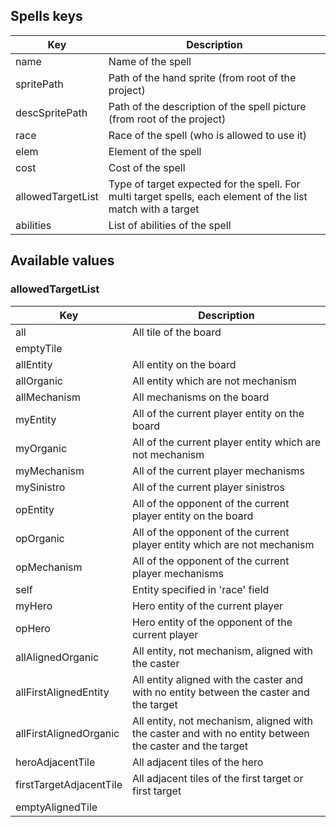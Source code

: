 ## Spells keys

| Key | Description |
|-----|-----------------|
| name | Name of the spell |
| spritePath | Path of the hand sprite (from root of the project) |
| descSpritePath | Path of the description of the spell picture (from root of the project) |
| race | Race of the spell (who is allowed to use it) |
| elem | Element of the spell |
| cost | Cost of the spell |
| allowedTargetList | Type of target expected for the spell. For multi target spells, each element of the list match with a target |
| abilities | List of abilities of the spell |

## Available values

### allowedTargetList

| Key | Description |
|-----|-----------------|
| all | All tile of the board |
| emptyTile | |
| allEntity | All entity on the board |
| allOrganic | All entity which are not mechanism |
| allMechanism | All mechanisms on the board |
| myEntity | All of the current player entity on the board |
| myOrganic | All of the current player entity which are not mechanism |
| myMechanism | All of the current player mechanisms |
| mySinistro | All of the current player sinistros |
| opEntity | All of the opponent of the current player entity on the board |
| opOrganic | All of the opponent of the current player entity which are not mechanism |
| opMechanism | All of the opponent of the current player mechanisms |
| self | Entity specified in 'race' field |
| myHero | Hero entity of the current player |
| opHero | Hero entity of the opponent of the current player |
| allAlignedOrganic | All entity, not mechanism, aligned with the caster |
| allFirstAlignedEntity | All entity aligned with the caster and with no entity between the caster and the target |
| allFirstAlignedOrganic | All entity, not mechanism, aligned with the caster and with no entity between the caster and the target |
| heroAdjacentTile | All adjacent tiles of the hero |
| firstTargetAdjacentTile | All adjacent tiles of the first target or first target |
| emptyAlignedTile |  |